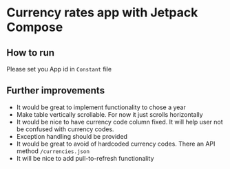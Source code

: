 # Currency rates app with Jetpack Compose

## How to run
Please set you App id in ```Constant``` file

## Further improvements
- It would be great to implement functionality to chose a year
- Make table vertically scrollable. For now it just scrolls horizontally
- It would be nice to have currency code column fixed. It will help user not be confused with currency codes.
- Exception handling should be provided
- It would be great to avoid of hardcoded currency codes. There an API method ```/currencies.json```
- It will be nice to add pull-to-refresh functionality